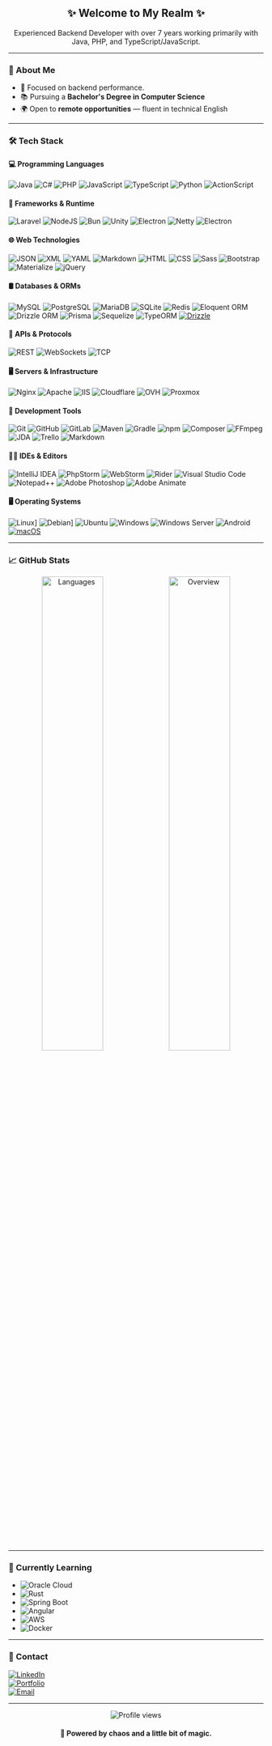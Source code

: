<h2 align="center">✨ Welcome to My Realm ✨</h2>

<p align="center">
  Experienced Backend Developer with over 7 years working primarily with Java, PHP, and TypeScript/JavaScript.
</p>

---

### 🧙 About Me

- 🎯 Focused on backend performance.
- 📚 Pursuing a **Bachelor's Degree in Computer Science**
- 🌍 Open to **remote opportunities** — fluent in technical English

---

### 🛠️ Tech Stack

#### 💻 Programming Languages
![Java](https://img.shields.io/badge/Java-ED8B00?style=flat&logo=openjdk&logoColor=white)
![C#](https://img.shields.io/badge/C%23-239120?style=flat&logo=c-sharp&logoColor=white)
![PHP](https://img.shields.io/badge/php-%23777BB4.svg?&logo=php&logoColor=white)
![JavaScript](https://img.shields.io/badge/JavaScript-F7DF1E?style=flat&logo=javascript&logoColor=black)
![TypeScript](https://img.shields.io/badge/TypeScript-007ACC?style=flat&logo=typescript&logoColor=white)
![Python](https://img.shields.io/badge/Python-3670A0?style=flat&logo=python&logoColor=ffdd54)
![ActionScript](https://img.shields.io/badge/ActionScript-FF0000?style=flat&logoColor=white)

#### 🚀 Frameworks & Runtime
![Laravel](https://img.shields.io/badge/Laravel-%23FF2D20.svg?logo=laravel&logoColor=white)
![NodeJS](https://img.shields.io/badge/Node.js-6DA55F?logo=node.js&logoColor=white)
![Bun](https://img.shields.io/badge/Bun-FFCC33?style=flat&logo=bun&logoColor=black)
![Unity](https://img.shields.io/badge/Unity-%23000000.svg?logo=unity&logoColor=white)
![Electron](https://img.shields.io/badge/Electron-47848F?style=flat&logo=electron&logoColor=white)
![Netty](https://img.shields.io/badge/Netty-000000?style=flat)
![Electron](https://img.shields.io/badge/Electron-2B2E3A?logo=electron&logoColor=fff)

#### 🌐 Web Technologies
![JSON](https://img.shields.io/badge/JSON-000?logo=json&logoColor=fff)
![XML](https://img.shields.io/badge/XML-767C52?logo=xml&logoColor=fff)
![YAML](https://img.shields.io/badge/YAML-CB171E?logo=yaml&logoColor=fff)
![Markdown](https://img.shields.io/badge/Markdown-%23000000.svg?logo=markdown&logoColor=white)
![HTML](https://img.shields.io/badge/HTML-%23E34F26.svg?logo=html5&logoColor=white)
![CSS](https://img.shields.io/badge/CSS-639?logo=css&logoColor=fff)
![Sass](https://img.shields.io/badge/Sass-C69?logo=sass&logoColor=fff)
![Bootstrap](https://img.shields.io/badge/Bootstrap-7952B3?logo=bootstrap&logoColor=fff)
![Materialize](https://img.shields.io/badge/Materialize-EE6E73?style=flat&logo=materializecss&logoColor=white)
![jQuery](https://img.shields.io/badge/jQuery-0769AD?logo=jquery&logoColor=fff)

#### 🛢️ Databases & ORMs
![MySQL](https://img.shields.io/badge/MySQL-4479A1?style=flat&logo=mysql&logoColor=white)
![PostgreSQL](https://img.shields.io/badge/PostgreSQL-336791?style=flat&logo=postgresql&logoColor=white)
![MariaDB](https://img.shields.io/badge/MariaDB-003545?style=flat&logo=mariadb&logoColor=white)
![SQLite](https://img.shields.io/badge/SQLite-07405e?style=flat&logo=sqlite&logoColor=white)
![Redis](https://img.shields.io/badge/Redis-DC382D?style=flat&logo=redis&logoColor=white)
![Eloquent ORM](https://img.shields.io/badge/Eloquent-FF2D20?style=flat)
![Drizzle ORM](https://img.shields.io/badge/Drizzle-0099FF?style=flat)
![Prisma](https://img.shields.io/badge/Prisma-2D3748?logo=prisma&logoColor=white)
![Sequelize](https://img.shields.io/badge/Sequelize-52B0E7?style=flat&logo=sequelize&logoColor=white)
![TypeORM](https://img.shields.io/badge/TypeORM-FE0803?style=flat&logo=typeorm&logoColor=white)
[![Drizzle](https://img.shields.io/badge/Drizzle-C5F74F?logo=drizzle&logoColor=000)](#)

#### 🔌 APIs & Protocols
![REST](https://img.shields.io/badge/REST-FF6F61?style=flat)
![WebSockets](https://img.shields.io/badge/WebSockets-008080?style=flat)
![TCP](https://img.shields.io/badge/TCP-0052CC?style=flat)

#### 🖥️ Servers & Infrastructure
![Nginx](https://img.shields.io/badge/Nginx-009639?style=flat&logo=nginx&logoColor=white)
![Apache](https://img.shields.io/badge/Apache-D42029?style=flat&logo=apache&logoColor=white)
![IIS](https://img.shields.io/badge/IIS-0078D7?style=flat)
![Cloudflare](https://img.shields.io/badge/Cloudflare-F38020?style=flat&logo=cloudflare&logoColor=white)
![OVH](https://img.shields.io/badge/OVH-123F6D?style=flat&logo=ovh&logoColor=FFF)
![Proxmox](https://img.shields.io/badge/Proxmox-FA0A35?style=flat)

#### 🔧 Development Tools
![Git](https://img.shields.io/badge/Git-F05032?logo=git&logoColor=fff)
![GitHub](https://img.shields.io/badge/GitHub-181717?style=flat&logo=github&logoColor=white)
![GitLab](https://img.shields.io/badge/Gitlab-FCA121?style=flat&logo=gitlab&logoColor=white)
![Maven](https://img.shields.io/badge/Maven-C71A36?style=flat&logo=apachemaven&logoColor=white)
![Gradle](https://img.shields.io/badge/Gradle-02303A?style=flat&logo=gradle&logoColor=white)
![npm](https://img.shields.io/badge/npm-CB3837?logo=npm&logoColor=fff)
![Composer](https://img.shields.io/badge/Composer-885630?logo=composer&logoColor=fff)
![FFmpeg](https://shields.io/badge/FFmpeg-171717.svg?logo=ffmpeg&style=flat&labelColor=171717&logoColor=5cb85c)
![JDA](https://img.shields.io/badge/JDA-7289DA?style=flat&logo=discord&logoColor=white)
![Trello](https://img.shields.io/badge/Trello-026AA7?style=flat&logo=Trello&logoColor=white)
![Markdown](https://img.shields.io/badge/Markdown-000000?style=flat&logo=markdown&logoColor=white)

#### 🧑‍💻 IDEs & Editors
![IntelliJ IDEA](https://img.shields.io/badge/IntelliJ%20IDEA-000000?style=flat&logo=intellijidea&logoColor=white)
![PhpStorm](https://img.shields.io/badge/PhpStorm-000000?style=flat&logo=phpstorm&logoColor=white)
![WebStorm](https://img.shields.io/badge/WebStorm-000000?style=flat&logo=webstorm&logoColor=white)
![Rider](https://img.shields.io/badge/Rider-000000?style=flat&logo=rider&logoColor=white)
![Visual Studio Code](https://custom-icon-badges.demolab.com/badge/Visual%20Studio%20Code-0078d7.svg?logo=vsc&logoColor=white)
![Notepad++](https://img.shields.io/badge/Notepad++-90E59A.svg?&logo=notepad%2b%2b&logoColor=black)
![Adobe Photoshop](https://img.shields.io/badge/Adobe%20Photoshop-31A8FF?style=flat&logo=adobe%20photoshop&logoColor=white)
![Adobe Animate](https://img.shields.io/badge/Adobe%20Animate-FF0000?style=flat&logo=adobe%20animate&logoColor=white)

#### 🖥️ Operating Systems
![Linux](https://img.shields.io/badge/Linux-FCC624?logo=linux&logoColor=black)]
![Debian](https://img.shields.io/badge/Debian-A81D33?logo=debian&logoColor=fff)]
![Ubuntu](https://img.shields.io/badge/Ubuntu-E95420?style=flat&logo=ubuntu&logoColor=white)
![Windows](https://custom-icon-badges.demolab.com/badge/Windows-0078D6?logo=windows11&logoColor=white)
![Windows Server](https://custom-icon-badges.demolab.com/badge/Windows-0078D6?logo=windows11&logoColor=white)
![Android](https://img.shields.io/badge/Android-3DDC84?style=flat&logo=android&logoColor=white)
[![macOS](https://img.shields.io/badge/macOS-000000?logo=apple&logoColor=F0F0F0)](#)

---

### 📈 GitHub Stats

<p align="center">
  <img src="https://raw.githubusercontent.com/anthony-hyo/github-stats-transparent/refs/heads/output/generated/languages.svg" width="49%" alt="Languages" />
  <img src="https://raw.githubusercontent.com/anthony-hyo/github-stats-transparent/refs/heads/output/generated/overview.svg" width="49%" alt="Overview" />
</p>

---

### 🧠 Currently Learning

- ![Oracle Cloud](https://custom-icon-badges.demolab.com/badge/Oracle%20Cloud-F80000?logo=oracle&logoColor=white)
- ![Rust](https://img.shields.io/badge/-Rust-000000?style=flat&logo=rust&logoColor=white)
- ![Spring Boot](https://img.shields.io/badge/-Spring%20Boot-6DB33F?style=flat&logo=springboot&logoColor=white)
- ![Angular](https://img.shields.io/badge/-Angular-DD0031?style=flat&logo=angular&logoColor=white)
- ![AWS](https://custom-icon-badges.demolab.com/badge/AWS-%23FF9900.svg?logo=aws&logoColor=white)
- ![Docker](https://img.shields.io/badge/Docker-2496ED?logo=docker&logoColor=fff)

---

### 🔗 Contact

[![LinkedIn](https://img.shields.io/badge/-LinkedIn-df2002?style=flat&logo=linkedin)](https://www.linkedin.com/in/anthony-hyo/)  
[![Portfolio](https://img.shields.io/badge/Portfolio-anthhyo.dev-df2002?style=flat&logo=googlechrome)](https://anthhyo.dev)  
[![Email](https://img.shields.io/badge/Email-contact@anthhyo.dev-df2002?style=flat&logo=gmail)](mailto:contact@anthhyo.dev)

---

<p align="center">
  <img src="https://komarev.com/ghpvc/?username=anthony-hyo&label=Visitors&color=df2002&style=flat" alt="Profile views" />
</p>

<h4 align="center">
  💙 Powered by chaos and a little bit of magic.
</h4>
